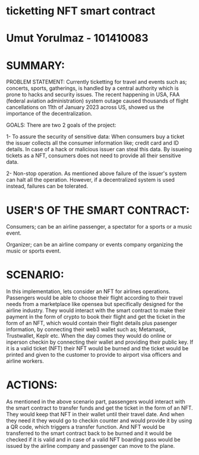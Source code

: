 # ticketting NFT smart contract

# Umut Yorulmaz - 101410083

# SUMMARY:

PROBLEM STATEMENT: Currently ticketting for travel and events such as; concerts, sports, gatherings, is handled by a central authority which is prone to hacks and security issues. The recent happening in USA, FAA (federal aviation administration) system outage caused thousands of flight cancellations on 11th of January 2023 across US, showed us the importance of the decentralization.

GOALS: There are two 2 goals of the project:

1- To assure the security of sensitive data:
When consumers buy a ticket the issuer collects all the consumer information like; credit card and ID details. In case of a hack or malicious issuer can steal this data. By issueing tickets as a NFT, consumers does not need to provide all their sensitive data.

2- Non-stop operation. As mentioned above failure of the issuer's system can halt all the operation. However, if a decentralized system is used instead, failures can be tolerated.

# USER'S OF THE SMART CONTRACT:

Consumers; can be an airline passenger, a spectator for a sports or a music event.

Organizer; can be an airline company or events company organizing the music or sports event.

# SCENARIO:

In this implementation, lets consider an NFT for airlines operations. Passengers would be able to choose their flight according to their travel needs from a marketplace like opensea but specifically designed for the airline industry. They would interact with the smart contract to make their payment in the form of crypto to book their flight and get the ticket in the form of an NFT, which would contain their flight details plus pasenger information, by connecting their web3 wallet such as; Metamask, Trustwallet, Keplr etc. When the day comes they would do online or inperson checkin by connecting their wallet and providing their public key. If it is a valid ticket (NFT) their NFT would be burned and the ticket would be printed and given to the customer to provide to airport visa officers and airline workers.

# ACTIONS:

As mentioned in the above scenario part, passengers would interact with the smart contract to transfer funds and get the ticket in the form of an NFT. They would keep that NFT in their wallet until their travel date. And when they need it they would go to checkin counter and would provide it by using a QR code, which triggers a transfer function. And NFT would be transferred to the smart contract back to be burned and it would be checked if it is valid and in case of a valid NFT boarding pass would be issued by the airline company and passenger can move to the plane.
